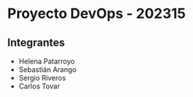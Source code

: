 # Proyecto DevOps - 202315

## Integrantes

- Helena Patarroyo
- Sebastián Arango
- Sergio Riveros
- Carlos Tovar
